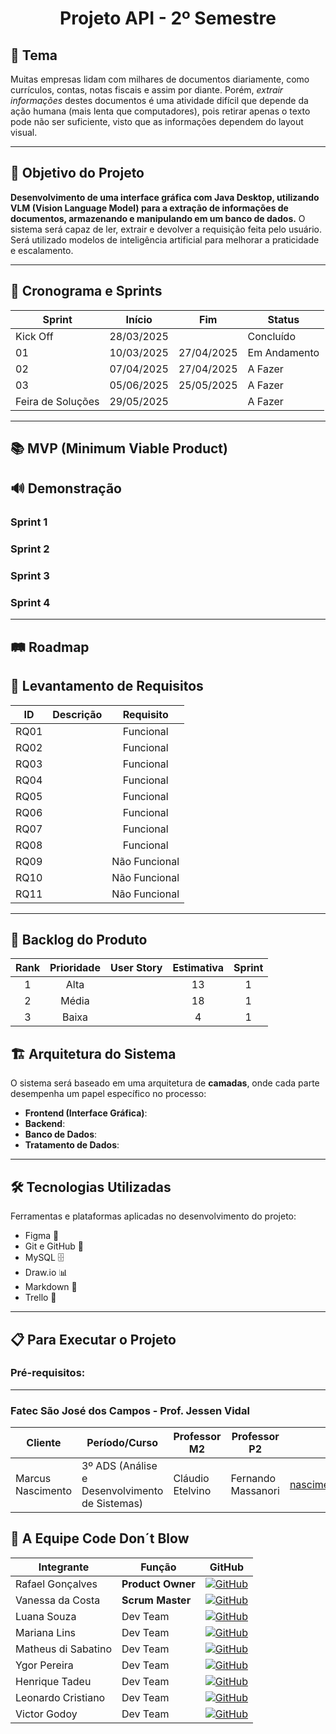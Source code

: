 <h1 align="center">  Projeto API - 2º Semestre </h1>

<!-- <div style="text-align: right;">
    <img src="docs/logos/logo.png" alt="Logo" style="width: 200px;"/>
</div> -->


## 📌 Tema

Muitas empresas lidam com milhares de documentos diariamente, como currículos, contas, notas fiscais e assim por diante. Porém, _extrair informações_ destes documentos é uma atividade difícil que depende da ação humana (mais lenta que computadores), pois retirar apenas o texto pode não ser suficiente, visto que as informações dependem do layout visual.

---

## 🎯 Objetivo do Projeto  

**Desenvolvimento de uma interface gráfica com Java Desktop, utilizando VLM (Vision Language Model) para a extração de informações de documentos, armazenando e manipulando em um banco de dados.** O sistema será capaz de ler, extrair e devolver a requisição feita pelo usuário. Será utilizado modelos de inteligência artificial para melhorar a praticidade e escalamento.

---

## 📅 Cronograma e Sprints

| Sprint            | Início     | Fim        | Status        |
| ----------------- | ---------- | -----------|---------------|
| Kick Off          | 28/03/2025 |            | Concluído     |
| 01                | 10/03/2025 | 27/04/2025 | Em Andamento  |
| 02                | 07/04/2025 | 27/04/2025 | A Fazer       |
| 03                | 05/06/2025 | 25/05/2025 | A Fazer       |
| Feira de Soluções | 29/05/2025 |            | A Fazer       |

---

## 📚 MVP (Minimum Viable Product)
 


## 🔊 Demonstração 

### Sprint 1


### Sprint 2


### Sprint 3


### Sprint 4


---


## 🛤️ Roadmap


## 📝 Levantamento de Requisitos
<div align="center">

|  ID  |                     Descrição                                |   Requisito   |
| :--: | :----------------------------------------------------------: |  :----------: |
| RQ01 |                                                              |   Funcional   |
| RQ02 |                                                              |   Funcional   |
| RQ03 |                                                              |   Funcional   |
| RQ04 |                                                              |   Funcional   |
| RQ05 |                                                              |   Funcional   |
| RQ06 |                                                              |   Funcional   |
| RQ07 |                                                              |   Funcional   |
| RQ08 |                                                              |   Funcional   |
| RQ09 |                                                              | Não Funcional |
| RQ10 |                                                              | Não Funcional | 
| RQ11 |                                                              | Não Funcional |

---
</div>

## 📑 Backlog do Produto
<div align="center">

|Rank |Prioridade|                    User Story                    | Estimativa | Sprint |
|:---:|:--------:|:------------------------------------------------:|:----------:|:------:|
|  1  |  Alta   |                                                   |        13  | 1 |
|  2  |  Média    |                                                   |    18      | 1 |
|  3  |  Baixa    |                                                   |    4       | 1 |

</div>


## 🏗️ Arquitetura do Sistema

O sistema será baseado em uma arquitetura de **camadas**, onde cada parte desempenha um papel específico no processo:

- **Frontend (Interface Gráfica)**: 
- **Backend**: 
- **Banco de Dados**: 
- **Tratamento de Dados**:

---

## 🛠️ Tecnologias Utilizadas

Ferramentas e plataformas aplicadas no desenvolvimento do projeto:
- Figma 🎨 
- Git e GitHub 🐙
- MySQL 🗄️
- Draw.io 📊
- Markdown 📝
- Trello 🔧
---


## 📋 Para Executar o Projeto

### Pré-requisitos:


---

 ###  Fatec São José dos Campos - Prof. Jessen Vidal

| Cliente          | Período/Curso                                  | Professor M2      | Professor P2     | Contato Cliente                    |
| ---------------- | ---------------------------------------------- | ----------------- | ---------------- | ---------------------------------- |
| Marcus Nascimento | 3º ADS (Análise e Desenvolvimento de Sistemas)| Cláudio Etelvino  | Fernando Massanori | <nascimento.mv@fatec.sp.gov.br> |


## 👥 A Equipe Code Don´t Blow


| Integrante | Função | GitHub | 
|---|---|---|
| Rafael Gonçalves | **Product Owner** | [![GitHub](https://img.shields.io/badge/GitHub-111217?style=flat-square&logo=github&logoColor=white)](https://github.com/EstupendoG)  |  
| Vanessa da Costa | **Scrum Master** | [![GitHub](https://img.shields.io/badge/GitHub-111217?style=flat-square&logo=github&logoColor=white)](https://github.com/Doryumi) | 
| Luana Souza | Dev Team | [![GitHub](https://img.shields.io/badge/GitHub-111217?style=flat-square&logo=github&logoColor=white)](https://github.com/luanaapms) | 
| Mariana Lins | Dev Team | [![GitHub](https://img.shields.io/badge/GitHub-111217?style=flat-square&logo=github&logoColor=white)](https://github.com/mariana-lins) | 
| Matheus di Sabatino | Dev Team | [![GitHub](https://img.shields.io/badge/GitHub-111217?style=flat-square&logo=github&logoColor=white)](https://github.com/Omathzao) |
| Ygor Pereira | Dev Team | [![GitHub](https://img.shields.io/badge/GitHub-111217?style=flat-square&logo=github&logoColor=white)](https://github.com/YgorPereira)
| Henrique Tadeu | Dev Team | [![GitHub](https://img.shields.io/badge/GitHub-111217?style=flat-square&logo=github&logoColor=white)](https://github.com/henrySilverIX) | 
| Leonardo Cristiano | Dev Team | [![GitHub](https://img.shields.io/badge/GitHub-111217?style=flat-square&logo=github&logoColor=white)](https://github.com/Leonardo-dSouza) |
| Victor Godoy | Dev Team | [![GitHub](https://img.shields.io/badge/GitHub-111217?style=flat-square&logo=github&logoColor=white)](https://github.com/victorrgodoy) |

<!-- <img src="docs/logos/logo2preta.png" alt="Logo Preta" width="200" style="margin-left: 25%;"/> -->
